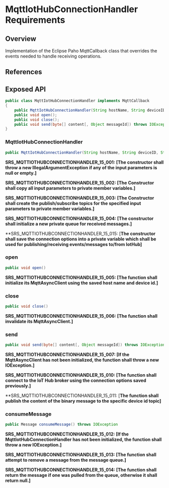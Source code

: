 # MqttIotHubConnectionHandler Requirements

## Overview

Implementation of the Eclipse Paho MqttCallback class that overrides the events needed to handle receiving operations.

## References

## Exposed API

```java
public class MqttIotHubConnectionHandler implements MqttCallback
{
	public MqttIotHubConnectionHandler(String hostName, String deviceID, String sasToken);
	public void open();
	public void close();
	public void send(byte[] content[, Object messageId]) throws IOException, HandlerException
}
```


### MqttIotHubConnectionHandler

```java
public MqttIotHubConnectionHandler(String hostName, String deviceID, String sasToken)
```

**SRS_MQTTIOTHUBCONNECTIONHANDLER_15_001: [**The constructor shall throw a new IllegalArgumentException if any of the input parameters is null or empty.**]**

**SRS_MQTTIOTHUBCONNECTIONHANDLER_15_002: [**The Constructor shall copy all input parameters to private member variables.**]**

**SRS_MQTTIOTHUBCONNECTIONHANDLER_15_003: [**The Constructor shall create the publish/subscribe topics for the specified input parameters to private member variables.**]**

**SRS_MQTTIOTHUBCONNECTIONHANDLER_15_004: [**The constructor shall initialize a new private queue for received messages.**]**

**SRS_MQTTIOTHUBCONNECTIONHANDLER_15_015: [**The constructor shall save the connection options into a private variable which shall be used for publishing/receiving events/messages to/from IotHub]**


### open

```java
public void open()
```

**SRS_MQTTIOTHUBCONNECTIONHANDLER_15_005: [**The function shall initialize its MqttAsyncClient using the saved host name and device id.**]**


### close

```java
public void close()
```

**SRS_MQTTIOTHUBCONNECTIONHANDLER_15_006: [**The function shall invalidate its MqttAsyncClient.**]**


### send

```java
public void send(byte[] content[, Object messageId]) throws IOException
```

**SRS_MQTTIOTHUBCONNECTIONHANDLER_15_007: [**If the MqttAsyncClient has not been initialized, the function shall throw a new IOException.**]**

**SRS_MQTTIOTHUBCONNECTIONHANDLER_15_010: [**The function shall connect to the IoT Hub broker using the connection options saved previously.**]**

**SRS_MQTTIOTHUBCONNECTIONHANDLER_15_011: [**The function shall publish the content of the binary message to the specific device id topic]**


### consumeMessage

```java
public Message consumeMessage() throws IOException
```

**SRS_MQTTIOTHUBCONNECTIONHANDLER_15_012: [**If the MqttIotHubConnectionHandler has not been initialized, the function shall throw a new IOException.**]**

**SRS_MQTTIOTHUBCONNECTIONHANDLER_15_013: [**The function shall attempt to remove a message from the message queue.**]**

**SRS_MQTTIOTHUBCONNECTIONHANDLER_15_014: [**The function shall return the message if one was pulled from the queue, otherwise it shall return null.**]**